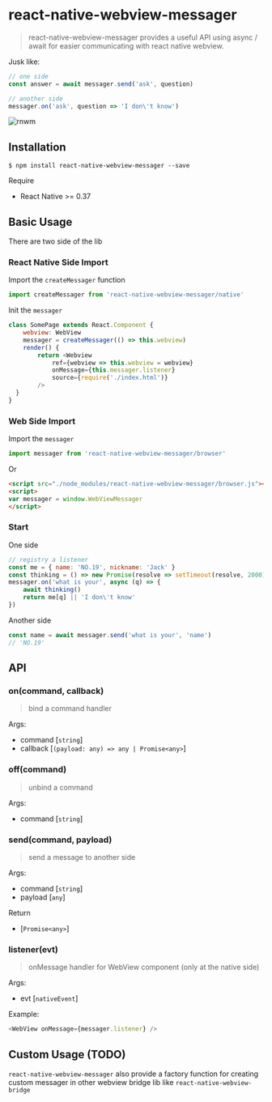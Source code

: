 # react-native-webview-messager

> react-native-webview-messager provides a useful API using async / await for easier communicating with react native webview. 

Jusk like:

``` javascript
// one side
const answer = await messager.send('ask', question) 

// another side
messager.on('ask', question => 'I don\'t know')
```

![rnwm](https://cloud.githubusercontent.com/assets/5719833/20641896/1fb6431c-b43d-11e6-83ec-3fe78e49220f.gif)

## Installation

```
$ npm install react-native-webview-messager --save
```

Require

- React Native >= 0.37

## Basic Usage

There are two side of the lib

### React Native Side Import

Import the `createMessager` function

``` javascript
import createMessager from 'react-native-webview-messager/native'
```

Init the `messager`

``` javascript
class SomePage extends React.Component {
    webview: WebView
    messager = createMessager(() => this.webview)
    render() {
        return <Webview
            ref={webview => this.webview = webview}
            onMessage={this.messager.listener}
            source={require('./index.html')}
        />	
  }
}

```

### Web Side Import 

Import the `messager`

``` javascript
import messager from 'react-native-webview-messager/browser'
```

Or 

``` html
<script src="./node_modules/react-native-webview-messager/browser.js"></script>
<script>
var messager = window.WebViewMessager
</script>
```


### Start

One side

``` javascript
// registry a listener
const me = { name: 'NO.19', nickname: 'Jack' }
const thinking = () => new Promise(resolve => setTimeout(resolve, 2000))
messager.on('what is your', async (q) => {
    await thinking()
    return me[q] || 'I don\'t know'
}) 
```

Another side

``` javascript
const name = await messager.send('what is your', 'name')
// 'NO.19'
```


## API

### on(command, callback)

> bind a command handler

Args:

- command [`string`]
- callback [`(payload: any) => any | Promise<any>`] 


### off(command)

> unbind a command

Args:

- command [`string`]

### send(command, payload)

> send a message to another side

Args:

- command [`string`]
- payload [`any`]

Return

- [`Promise<any>`]

### listener(evt)

> onMessage handler for WebView component (only at the native side)

Args:

- evt [`nativeEvent`]

Example:

``` javascript
<WebView onMessage={messager.listener} />
```

## Custom Usage (TODO)

`react-native-webview-messager` also provide a factory function for creating custom messager in other webview bridge lib like `react-native-webview-bridge`

